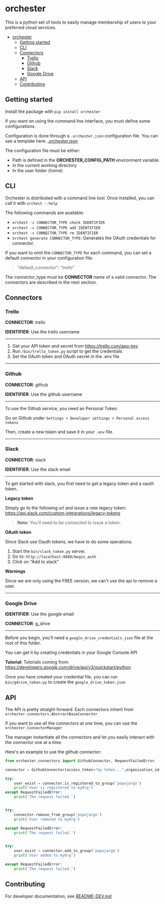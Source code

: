 # orchester

This is a python set of tools to easily manage membership of users to your preferred cloud services.

- [orchester](#orchester)
  - [Getting started](#getting-started)
  - [CLI](#cli)
  - [Connectors](#connectors)
    - [Trello](#trello)
    - [Github](#github)
    - [Slack](#slack)
    - [Google Drive](#google-drive)
  - [API](#api)
  - [Contributing](#contributing)
 
## Getting started

Install the package with `pip install orchester`

If you want on using the command line interface, you must define some configurations.

Configuration is done through a `.orchester.json` configuration file. You can see a template here: [.orchester.json](.orchester-doc.json)

The configuration file must be either:

- Path is defined in the **ORCHESTER_CONFIG_PATH** environment variable.
- In the current working directory
- In the user folder (home)

## CLI

Orchester is distributed with a command line tool. Once installed, you can call it with `orchest --help`

The following commands are available:

- `orchest -c CONNECTOR_TYPE check IDENTIFIER`
- `orchest -c CONNECTOR_TYPE add IDENTIFIER`
- `orchest -c CONNECTOR_TYPE rm IDENTIFIER`
- `orchest generate CONNECTOR_TYPE`: Generates the OAuth credentials for connector.


If you want to omit the `CONNECTOR_TYPE` for each command, you can set a default connector in your configuration file:

> "default_connector": "trello"

The connector_type must be **CONNECTOR** name of a valid connector. The connectors are described in the next section.

  
## Connectors

### Trello

**CONNECTOR**: trello

**IDENTIFIER**: Use the trello username

---

1. Get your API token and secret from https://trello.com/app-key
2. Run `/bin/trello_token.py` script to get the credentials
3. Set the OAuth token and OAuth secret in the .env file

---

### Github

**CONNECTOR**: github

**IDENTIFIER**: Use the github username

---

To use the Github service, you need an Personal Token.

Go on Github under `Settings > Developer settings > Personal access tokens`

Then, create a new token and save it in your `.env` file.


---

### Slack

**CONNECTOR**: slack

**IDENTIFIER**: Use the slack email

---

To get started with slack, you first need to get a legacy token and a oauth token.

**Legacy token**

Simply go to the following url and issue a new legacy token: https://api.slack.com/custom-integrations/legacy-tokens

>**Note**: You'll need to be connected to issue a token.

**OAuth token**

Since Slack use Oauth tokens, we have to do some operations.

1. Start the `bin/slack_token.py` server.
2. Go to: `http://localhost:8888/begin_auth`
3. Click on "Add to slack"


**Warnings**

Since we are only using the FREE version, we can't use the api to remove a user.

--- 

### Google Drive

**IDENTIFIER**: Use the google email

**CONNECTOR**: g_drive

---

Before you begin, you'll need a `google_drive_credentials.json` file at the root of this folder.

You can get it by creating credentials in your Google Console API

**Tutorial**: Tutorials coming from: https://developers.google.com/drive/api/v3/quickstart/python

Once you have created your credential file, you can run `bin/gdrive_token.py` to create the `google_drive_token.json`


## API

The API is pretty straight forward.  Each connectors inherit from `orchester.connectors.AbstractBaseConnector`

If you want to use all the connectors at one time, you can use the `orchester.ConnectorManager`

The manager instantiate all the connectors and let you easily interact with the connector one at a time.


Here's an example to use the github connector:
```python
from orchester.connectors import GithubConnector, RequestFailedError

connector = GithubConnector(access_token="my token...",organization_id='myOrg')

try:
    user_exist = connector.is_registered_to_group('popojargo')
    print('User is registered to myOrg')
except RequestFailedError:
    print('The request failed.')


try:
    connector.remove_from_group('popojargo')
    print('User removed to myOrg')

except RequestFailedError:
    print('The request failed.')
    

try:
    user_exist = connector.add_to_group('popojargo')
    print('User added to myOrg')

except RequestFailedError:
    print('The request failed.')
```

## Contributing

For developer documentation, see [README-DEV.md](README-DEV.md)
